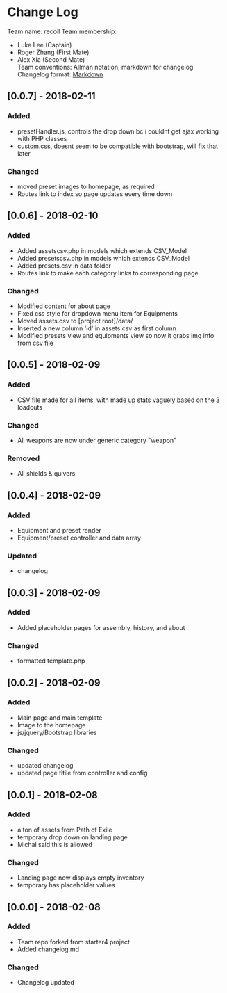 # Change Log

Team name: recoil
Team membership:
- Luke Lee (Captain)
- Roger Zhang (First Mate)
- Alex Xia (Second Mate)  
Team conventions: Allman notation, markdown for changelog  
Changelog format: [Markdown](https://github.com/adam-p/markdown-here/wiki/Markdown-Cheatsheet) 

## [0.0.7] - 2018-02-11
### Added
- presetHandler.js, controls the drop down bc i couldnt get ajax working with PHP classes
- custom.css, doesnt seem to be compatible with bootstrap, will fix that later

### Changed
- moved preset images to homepage, as required
- Routes link to index so page updates every time down 

## [0.0.6] - 2018-02-10
### Added
- Added assetscsv.php in models which extends CSV_Model
- Added presetscsv.php in models which extends CSV_Model
- Added presets.csv in data folder
- Routes link to make each category links to corresponding page

### Changed
- Modified content for about page
- Fixed css style for dropdown menu item for Equipments
- Moved assets.csv to [project root]/data/
- Inserted a new column 'id' in assets.csv as first column
- Modified presets view and equipments view so now it grabs img info from csv file


## [0.0.5] - 2018-02-09
### Added
- CSV file made for all items, with made up stats vaguely based on the 3 loadouts 

### Changed
- All weapons are now under generic category "weapon"

### Removed
- All shields & quivers

## [0.0.4] - 2018-02-09
### Added
- Equipment and preset render
- Equipment/preset controller and data array

### Updated
- changelog

## [0.0.3] - 2018-02-09
### Added
- Added placeholder pages for assembly, history, and about

### Changed
- formatted template.php

## [0.0.2] - 2018-02-09
### Added
- Main page and main template
- Image to the homepage
- js/jquery/Bootstrap libraries

### Changed
- updated changelog
- updated page titile from controller and config

## [0.0.1] - 2018-02-08
### Added
- a ton of assets from Path of Exile
- temporary drop down on landing page
- Michal said this is allowed

### Changed
- Landing page now displays empty inventory
- temporary has placeholder values

## [0.0.0] - 2018-02-08
### Added
- Team repo forked from starter4 project
- Added changelog.md

### Changed
- Changelog updated
